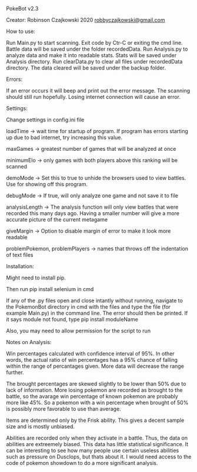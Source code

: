 
PokeBot v2.3

Creator: Robinson Czajkowski 2020
robbyczajkowski@gmail.com



How to use:

Run Main.py to start scanning. Exit code by Ctr-C or exiting the cmd line. Battle data will be saved under the folder recordedData.
Run Analysis.py to analyze data and make it into readable stats. Stats will be saved under Analysis directory.
Run clearData.py to clear all files under recordedData directory. The data cleared will be saved under the backup folder.


Errors:

If an error occurs it will beep and print out the error message. The scanning should still run hopefully.
Losing internet connection will cause an error.


Settings:

Change settings in config.ini file

loadTime -> wait time for startup of program. If program has errors starting up due to bad
internet, try increasing this value.

maxGames -> greatest number of games that will be analyzed at once

minimumElo -> only games with both players above this ranking will be scanned

demoMode -> Set this to true to unhide the browsers used to view battles. Use for showing 
off this program.

debugMode -> If true, will only analyze one game and not save it to file

analysisLength -> The analysis function will only view battles that were recorded this many
days ago. Having a smaller number will give a more accurate picture of the current metagame

giveMargin -> Option to disable margin of error to make it look more readable

problemPokemon, problemPlayers -> names that throws off the indentation of text files


Installation:

Might need to install pip.

Then run pip install selenium in cmd

If any of the .py files open and close intantly without running, navigate to the PokemonBot directory in cmd with the files and type
the file (for example Main.py) in the command line. The error should then be printed. If it says module not found, type 
pip install moduleName

Also, you may need to allow permission for the script to run


Notes on Analysis:

Win percentages calculated with confidence interval of 95%. In other words, the actual ratio of win percentages has a 95% chance
of falling within the range of percantages given. More data will decrease the range further.

The brought percentages are skewed slightly to be lower than 50% due to lack of information. More losing pokemon are recorded as
brought to the battle, so the avarage win percentage of known pokemon are probably more like 45%. So a pokemon with a win percentage
when brought of 50% is possibly more favorable to use than average.

Items are determined only by the Frisk ability. This gives a decent sample size and is mostly unbiased.

Abilities are recorded only when they activate in a battle. Thus, the data on abilities are extreemely biased. This data has little 
statistical significance. It can be interesting to see how many people use certain useless abilities such as pressure on Dusclops, but
thats about it. I would need access to the code of pokemon showdown to do a more significant analysis.












